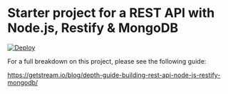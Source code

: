 # Starter project for a REST API with Node.js, Restify & MongoDB

[![Deploy](https://www.herokucdn.com/deploy/button.svg)](https://heroku.com/deploy)

For a full breakdown on this project, please see the following guide:

https://getstream.io/blog/depth-guide-building-rest-api-node-js-restify-mongodb/
